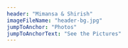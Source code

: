 ```yaml
---
header: "Mimansa & Shirish"
imageFileName: "header-bg.jpg"
jumpToAnchor: "Photos"
jumpToAnchorText: "See the Pictures"
---
```

